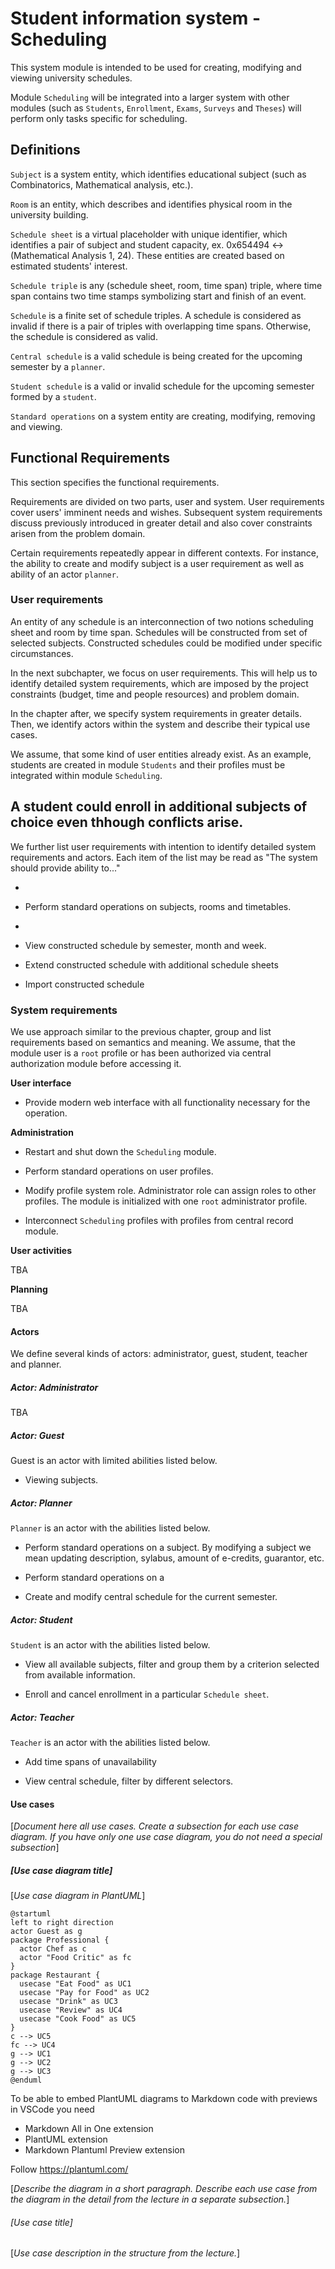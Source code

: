 # Student information system - Scheduling

This system module is intended to be used for creating, modifying and viewing
university schedules.

Module `Scheduling` will be integrated into a larger system with other modules
(such as `Students`, `Enrollment`, `Exams`, `Surveys` and `Theses`) will perform
only tasks specific for scheduling.

## Definitions

`Subject` is a system entity, which identifies educational subject (such
as Combinatorics, Mathematical analysis, etc.).

`Room` is an entity, which describes and identifies physical room in the
university building.

`Schedule sheet` is a virtual placeholder with unique identifier, which
identifies a pair of subject and student capacity, ex. 0x654494 <->
(Mathematical Analysis 1, 24). These entities are created based on estimated
students' interest.

`Schedule triple` is any (schedule sheet, room, time span) triple, where time
span contains two time stamps symbolizing start and finish of an event.

`Schedule` is a finite set of schedule triples. A schedule is considered as
invalid if there is a pair of triples with overlapping time spans. Otherwise,
the schedule is considered as valid.

`Central schedule` is a valid schedule is being created for the upcoming
semester by a `planner`.

`Student schedule` is a valid or invalid schedule for the upcoming semester
formed by a `student`.

`Standard operations` on a system entity are creating, modifying, removing
and viewing.

## Functional Requirements

This section specifies the functional requirements.

Requirements are divided on two parts, user and system. User requirements
cover users' imminent needs and wishes. Subsequent system requirements discuss
previously introduced in greater detail and also cover constraints arisen from
the problem domain.

Certain requirements repeatedly appear in different contexts. For instance,
the ability to create and modify subject is a user requirement as well as
ability of an actor `planner`.

### User requirements



An entity of any schedule is an interconnection of two
notions scheduling sheet and room by time span.
Schedules will be constructed from set of selected
subjects. Constructed schedules could be modified under specific circumstances.

In the next subchapter, we focus on user requirements. This will help us to
identify detailed system requirements, which are imposed by the project
constraints (budget, time and people resources) and problem domain.

In the chapter after, we specify system requirements in greater details.
Then, we identify actors within the system and describe their typical use cases.

We assume,
that some kind of user entities already exist. As an example, students are
created in module `Students` and their profiles must be integrated within
module `Scheduling`.

A student could enroll in additional subjects of choice even thhough conflicts
arise.
---

We further list user requirements with intention to identify detailed system
requirements and actors. Each item of the list may be read as "The system should
provide ability to..."

- 
- Perform standard operations on subjects, rooms and timetables.
- 
- View constructed schedule by  semester, month and week.
- Extend constructed schedule with additional schedule sheets

- Import constructed schedule

### System requirements

We use approach similar to the previous chapter, group and list requirements
based on semantics and meaning. We assume, that the module user is a `root`
profile or has been authorized via central authorization module before
accessing it.

**User interface**

- Provide modern web interface with all functionality necessary for the
  operation.

**Administration**

- Restart and shut down the `Scheduling` module.

- Perform standard operations on user profiles.

- Modify profile system role. Administrator role can assign roles to other
  profiles. The module is initialized with one `root` administrator profile.

- Interconnect `Scheduling` profiles with profiles from central record module.

**User activities**

TBA

**Planning**

TBA

#### Actors

We define several kinds of actors: administrator, guest, student, teacher and
planner.

##### Actor: Administrator

TBA

##### Actor: Guest

Guest is an actor with limited abilities listed below.

- Viewing subjects.

##### Actor: Planner

`Planner` is an actor with the abilities listed below.

- Perform standard operations on a subject. By modifying a subject we mean
  updating description, sylabus, amount of e-credits, guarantor, etc.

- Perform standard operations on a 

- Create and modify central schedule for the current semester.

##### Actor: Student

`Student` is an actor with the abilities listed below.

- View all available subjects, filter and group them by a criterion selected
  from available information.

- Enroll and cancel enrollment in a particular `Schedule sheet`.

##### Actor: Teacher

`Teacher` is an actor with the abilities listed below.

- Add time spans of unavailability

- View central schedule, filter by different selectors.

#### Use cases

[*Document here all use cases. Create a subsection for each use case diagram. If you have only one use case diagram, you do not need a special subsection*]

##### [*Use case diagram title*]

[*Use case diagram in PlantUML*]

```plantuml
@startuml
left to right direction
actor Guest as g
package Professional {
  actor Chef as c
  actor "Food Critic" as fc
}
package Restaurant {
  usecase "Eat Food" as UC1
  usecase "Pay for Food" as UC2
  usecase "Drink" as UC3
  usecase "Review" as UC4
  usecase "Cook Food" as UC5
}
c --> UC5
fc --> UC4
g --> UC1
g --> UC2
g --> UC3
@enduml
```

To be able to embed PlantUML diagrams to Markdown code with previews in VSCode you need
* Markdown All in One extension
* PlantUML extension
* Markdown Plantuml Preview extension

Follow https://plantuml.com/

[*Describe the diagram in a short paragraph. Describe each use case from the diagram in the detail from the lecture in a separate subsection.*]

###### [*Use case title*]

[*Use case description in the structure from the lecture.*]
